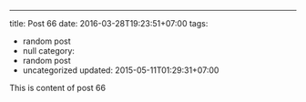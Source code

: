 ---
title: Post 66
date: 2016-03-28T19:23:51+07:00
tags:
  - random post
  - null
category:
  - random post
  - uncategorized
updated: 2015-05-11T01:29:31+07:00

This is content of post 66
